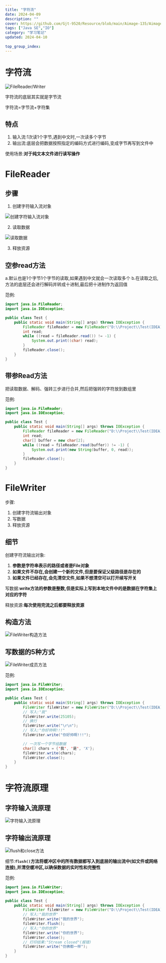 ```yaml
---
title: "字符流"
date: 2024-04-09
description: ""
cover: https://github.com/Gjt-9520/Resource/blob/main/Aimage-135/Aimage118.jpg?raw=true
tags: ["Java SE","IO"]
category: "学习笔记"
updated: 2024-04-10
 
top_group_index: 
---
```


# 字符流

![FileReader/Writer](../images/字符流File.png)

字符流的底层其实就是字节流

字符流=字节流+字符集

## 特点

1. 输入流:1次读1个字节,遇到中文时,一次读多个字节            
2. 输出流:底层会把数据按照指定的编码方式进行编码,变成字节再写到文件中

使用场景:**对于纯文本文件进行读写操作**

# FileReader

## 步骤

1. 创建字符输入流对象

![创建字符输入流对象](../images/创建字符输入流对象.png)

2. 读取数据

![读取数据](../images/读取数据.png)

3. 释放资源

## 空参read方法                 
a.默认也是1个字节1个字节的读取,如果遇到中文就会一次读取多个
b.在读取之后,方法的底层还会进行解码并转成十进制,最后把十进制作为返回值 

范例:

```java
import java.io.FileReader;
import java.io.IOException;

public class Test {
    public static void main(String[] args) throws IOException {
        FileReader fileReader = new FileReader("D:\\Project\\Test(IDEA)\\a.txt");
        int read;
        while ((read = fileReader.read()) != -1) {
            System.out.print((char) read);
        }
        fileReader.close();
    }
}
```

## 带参Read方法

把读取数据、解码、强转三步进行合并,然后把强转的字符放到数组里

范例:

```java
import java.io.FileReader;
import java.io.IOException;

public class Test {
    public static void main(String[] args) throws IOException {
        FileReader fileReader = new FileReader("D:\\Project\\Test(IDEA)\\a.txt");
        int read;
        char[] buffer = new char[2];
        while ((read = fileReader.read(buffer)) != -1) {
            System.out.print(new String(buffer, 0, read));
        }
        fileReader.close();
    }
}
```

# FileWriter

步骤:
1. 创建字符流输出对象
2. 写数据
3. 释放资源   

## 细节

创建字符流输出对象:                  
1. **参数是字符串表示的路径或者是File对象**
2. **如果文件不存在,会创建一个新的文件,但是要保证父级路径是存在的**
3. **如果文件已经存在,会先清空文件,如果不想清空可以打开续写开关**

写数据:**write方法的参数是整数,但是实际上写到本地文件中的是数据在字符集上对应的字符**

释放资源:**每次使用完流之后都要释放资源**

## 构造方法

![FileWriter构造方法](../images/FileWriter构造方法.png)

## 写数据的5种方式

![FileWriter成员方法](../images/FileWriter成员方法.png)

范例:

```java
import java.io.FileWriter;
import java.io.IOException;

public class Test {
    public static void main(String[] args) throws IOException {
        FileWriter fileWriter = new FileWriter("D:\\Project\\Test(IDEA)\\a.txt", true);
        // 写入:"我"
        fileWriter.write(25105);
        // 换行
        fileWriter.write("\r\n");
        // 写入:"你好帅啊!!!"
        fileWriter.write("你好帅啊!!!");

        // 一次写一个字节组数据
        char[] chars = {'我', '是', 'X'};
        fileWriter.write(chars);
        fileWriter.close();
    }
}
```

# 字符流原理

## 字符输入流原理

![字符输入流原理](../images/字符输入流原理.png)

## 字符输出流原理

![flush和close方法](../images/flush和close方法.png)

细节:**`flush()`方法将缓冲区中的所有数据都写入到底层的输出流中(如文件或网络连接),并清空缓冲区,以确保数据的实时性和完整性**

范例:

```java
import java.io.FileWriter;
import java.io.IOException;

public class Test {
    public static void main(String[] args) throws IOException {
        FileWriter fileWriter = new FileWriter("D:\\Project\\Test(IDEA)\\a.txt", true);
        // 写入:"我的世界"
        fileWriter.write("我的世界");
        fileWriter.flush();
        // 写入:"你的世界"
        fileWriter.write("你的世界");
        fileWriter.close();
        // 打印结果:"Stream closed"(报错)
        fileWriter.write("仿佛都一样");
    }
}
```